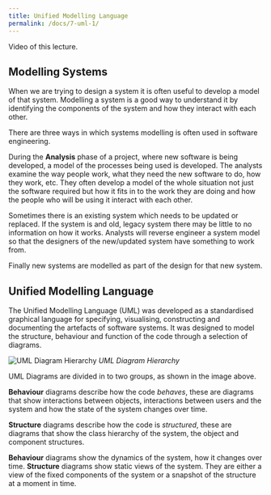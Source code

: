 ```yaml
---
title: Unified Modelling Language
permalink: /docs/7-uml-1/
---
```

 
Video of this lecture.  


## Modelling Systems

When we are trying to design a system it is often useful to develop a model of that system. Modelling a system is a good way to understand it by identifying the components of the system and how they interact with each other.  

There are three ways in which systems modelling is often used in software engineering.  

During the **Analysis** phase of a project, where new software is being developed, a model of the processes being used is developed. The analysts examine the way people work, what they need the new software to do, how they work, etc. They often develop a model of the whole situation not just the software required but how it fits in to the work they are doing and how the people who will be using it interact with each other.   

Sometimes there is an existing system which needs to be updated or replaced. If the system is and old, legacy system there may be little to no information on how it works. Analysts will reverse engineer a system model so that the designers of the new/updated system have something to work from.  

Finally new systems are modelled as part of the design for that new system.  

## Unified Modelling Language

The Unified Modelling Language (UML) was developed as a standardised graphical language for specifying, visualising, constructing and documenting the artefacts of software systems. It was designed to model the structure, behaviour and function of the code through a selection of diagrams.

![UML Diagram Hierarchy](https://ysjprog02.netlify.app/assets/img/topics/7uml/uml_overview.png)
*UML Diagram Hierarchy*  

UML Diagrams are divided in to two groups, as shown in the image above.  

**Behaviour** diagrams describe how the code *behaves*, these are diagrams that show interactions between objects, interactions between users and the system and how the state of the system changes over time.  

**Structure** diagrams describe how the code is *structured*, these are diagrams that show the class hierarchy of the system, the object and component structures.  

**Behaviour** diagrams show the dynamics of the system, how it changes over time. **Structure** diagrams show static views of the system. They are either a view of the fixed components of the system or a snapshot of the structure at a moment in time.  

